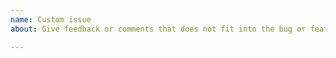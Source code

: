 ```yaml
---
name: Custom issue
about: Give feedback or comments that does not fit into the bug or feature cathegory

---
```



